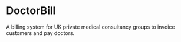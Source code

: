 # DoctorBill
A billing system for UK private medical consultancy groups to invoice customers and pay doctors.
